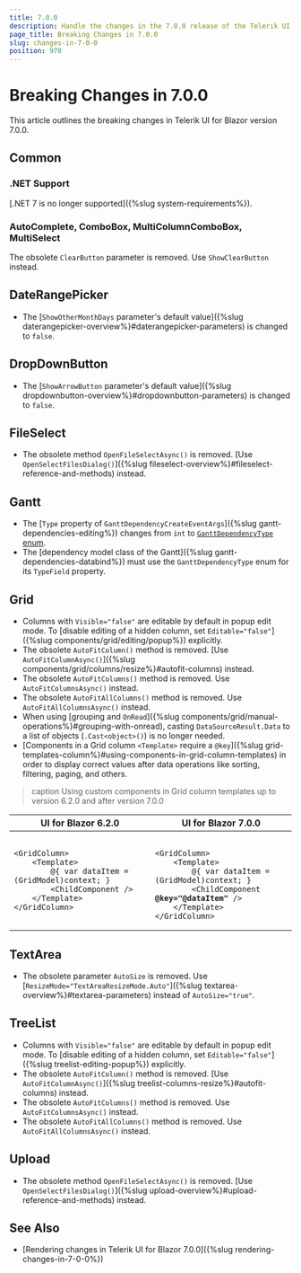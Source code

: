 ```yaml
---
title: 7.0.0
description: Handle the changes in the 7.0.0 release of the Telerik UI for Blazor components.
page_title: Breaking Changes in 7.0.0
slug: changes-in-7-0-0
position: 970
---
```


# Breaking Changes in 7.0.0

This article outlines the breaking changes in Telerik UI for Blazor version 7.0.0.

## Common

### .NET Support

[.NET 7 is no longer supported]({%slug system-requirements%}).

### AutoComplete, ComboBox, MultiColumnComboBox, MultiSelect

The obsolete `ClearButton` parameter is removed. Use `ShowClearButton` instead.

## DateRangePicker

* The [`ShowOtherMonthDays` parameter's default value]({%slug daterangepicker-overview%}#daterangepicker-parameters) is changed to `false`.

## DropDownButton

* The [`ShowArrowButton` parameter's default value]({%slug dropdownbutton-overview%}#dropdownbutton-parameters) is changed to `false`.

## FileSelect

* The obsolete method `OpenFileSelectAsync()` is removed. [Use `OpenSelectFilesDialog()`]({%slug fileselect-overview%}#fileselect-reference-and-methods) instead.

## Gantt

* The [`Type` property of `GanttDependencyCreateEventArgs`]({%slug gantt-dependencies-editing%}) changes from `int` to [`GanttDependencyType` enum](/blazor-ui/api/telerik.blazor.ganttdependencytype).
* The [dependency model class of the Gantt]({%slug gantt-dependencies-databind%}) must use the `GanttDependencyType` enum for its `TypeField` property.

## Grid

* Columns with `Visible="false"` are editable by default in popup edit mode. To [disable editing of a hidden column, set `Editable="false"`]({%slug components/grid/editing/popup%}) explicitly.
* The obsolete `AutoFitColumn()` method is removed. [Use `AutoFitColumnAsync()`]({%slug components/grid/columns/resize%}#autofit-columns) instead.
* The obsolete `AutoFitColumns()` method is removed. Use `AutoFitColumnsAsync()` instead.
* The obsolete `AutoFitAllColumns()` method is removed. Use `AutoFitAllColumnsAsync()` instead.
* When using [grouping and `OnRead`]({%slug components/grid/manual-operations%}#grouping-with-onread), casting `DataSourceResult.Data` to a list of objects (`.Cast<object>()`) is no longer needed.
* [Components in a Grid column `<Template>` require a `@key`]({%slug grid-templates-column%}#using-components-in-grid-column-templates) in order to display correct values after data operations like sorting, filtering, paging, and others.

>caption Using custom components in Grid column templates up to version 6.2.0 and after version 7.0.0

<table>
    <thead><tr>
        <th>UI for Blazor 6.2.0</th>
        <th>UI for Blazor 7.0.0</th>
    </tr></thead>
    <tbody>
        <tr>
            <td style="vertical-align:top">
<pre><code>
&lt;GridColumn&gt;
    &lt;Template&gt;
        @{ var dataItem = (GridModel)context; }
        &lt;ChildComponent /&gt;
    &lt;/Template&gt;
&lt;/GridColumn&gt;
</code></pre>
            </td>
            <td style="vertical-align:top">
<pre><code>
&lt;GridColumn&gt;
    &lt;Template&gt;
        @{ var dataItem = (GridModel)context; }
        &lt;ChildComponent <strong>@key="@dataItem"</strong> /&gt;
    &lt;/Template&gt;
&lt;/GridColumn&gt;
</code></pre>
            </td>
        </tr>
    </tbody>
</table>

## TextArea

* The obsolete parameter `AutoSize` is removed. Use [`ResizeMode="TextAreaResizeMode.Auto"`]({%slug textarea-overview%}#textarea-parameters) instead of `AutoSize="true"`.

## TreeList

* Columns with `Visible="false"` are editable by default in popup edit mode. To [disable editing of a hidden column, set `Editable="false"`]({%slug treelist-editing-popup%}) explicitly.
* The obsolete `AutoFitColumn()` method is removed. [Use `AutoFitColumnAsync()`]({%slug treelist-columns-resize%}#autofit-columns) instead.
* The obsolete `AutoFitColumns()` method is removed. Use `AutoFitColumnsAsync()` instead.
* The obsolete `AutoFitAllColumns()` method is removed. Use `AutoFitAllColumnsAsync()` instead.

## Upload

* The obsolete method `OpenFileSelectAsync()` is removed. [Use `OpenSelectFilesDialog()`]({%slug upload-overview%}#upload-reference-and-methods) instead.

## See Also

* [Rendering changes in Telerik UI for Blazor 7.0.0]({%slug rendering-changes-in-7-0-0%})
